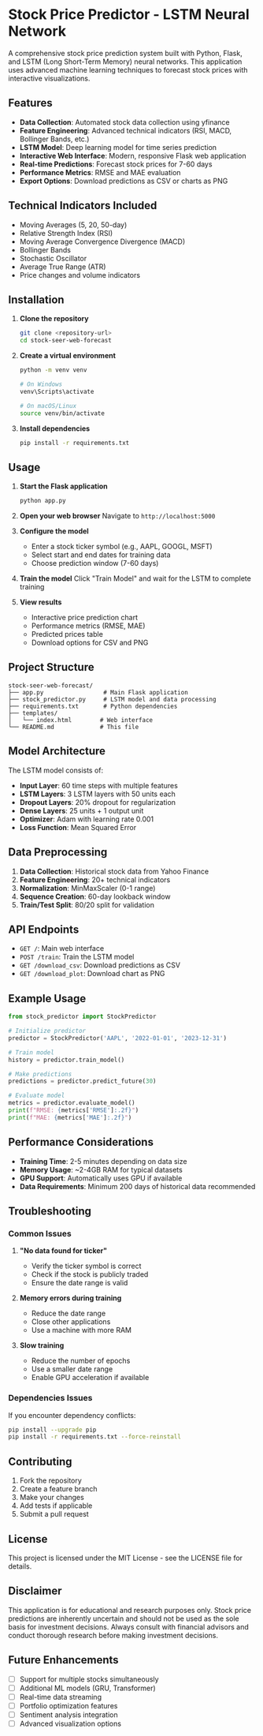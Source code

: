 # Stock Price Predictor - LSTM Neural Network

A comprehensive stock price prediction system built with Python, Flask, and LSTM (Long Short-Term Memory) neural networks. This application uses advanced machine learning techniques to forecast stock prices with interactive visualizations.

## Features

- **Data Collection**: Automated stock data collection using yfinance
- **Feature Engineering**: Advanced technical indicators (RSI, MACD, Bollinger Bands, etc.)
- **LSTM Model**: Deep learning model for time series prediction
- **Interactive Web Interface**: Modern, responsive Flask web application
- **Real-time Predictions**: Forecast stock prices for 7-60 days
- **Performance Metrics**: RMSE and MAE evaluation
- **Export Options**: Download predictions as CSV or charts as PNG

## Technical Indicators Included

- Moving Averages (5, 20, 50-day)
- Relative Strength Index (RSI)
- Moving Average Convergence Divergence (MACD)
- Bollinger Bands
- Stochastic Oscillator
- Average True Range (ATR)
- Price changes and volume indicators

## Installation

1. **Clone the repository**
   ```bash
   git clone <repository-url>
   cd stock-seer-web-forecast
   ```

2. **Create a virtual environment**
   ```bash
   python -m venv venv
   
   # On Windows
   venv\Scripts\activate
   
   # On macOS/Linux
   source venv/bin/activate
   ```

3. **Install dependencies**
   ```bash
   pip install -r requirements.txt
   ```

## Usage

1. **Start the Flask application**
   ```bash
   python app.py
   ```

2. **Open your web browser**
   Navigate to `http://localhost:5000`

3. **Configure the model**
   - Enter a stock ticker symbol (e.g., AAPL, GOOGL, MSFT)
   - Select start and end dates for training data
   - Choose prediction window (7-60 days)

4. **Train the model**
   Click "Train Model" and wait for the LSTM to complete training

5. **View results**
   - Interactive price prediction chart
   - Performance metrics (RMSE, MAE)
   - Predicted prices table
   - Download options for CSV and PNG

## Project Structure

```
stock-seer-web-forecast/
├── app.py                 # Main Flask application
├── stock_predictor.py     # LSTM model and data processing
├── requirements.txt       # Python dependencies
├── templates/
│   └── index.html        # Web interface
└── README.md             # This file
```

## Model Architecture

The LSTM model consists of:
- **Input Layer**: 60 time steps with multiple features
- **LSTM Layers**: 3 LSTM layers with 50 units each
- **Dropout Layers**: 20% dropout for regularization
- **Dense Layers**: 25 units + 1 output unit
- **Optimizer**: Adam with learning rate 0.001
- **Loss Function**: Mean Squared Error

## Data Preprocessing

1. **Data Collection**: Historical stock data from Yahoo Finance
2. **Feature Engineering**: 20+ technical indicators
3. **Normalization**: MinMaxScaler (0-1 range)
4. **Sequence Creation**: 60-day lookback window
5. **Train/Test Split**: 80/20 split for validation

## API Endpoints

- `GET /`: Main web interface
- `POST /train`: Train the LSTM model
- `GET /download_csv`: Download predictions as CSV
- `GET /download_plot`: Download chart as PNG

## Example Usage

```python
from stock_predictor import StockPredictor

# Initialize predictor
predictor = StockPredictor('AAPL', '2022-01-01', '2023-12-31')

# Train model
history = predictor.train_model()

# Make predictions
predictions = predictor.predict_future(30)

# Evaluate model
metrics = predictor.evaluate_model()
print(f"RMSE: {metrics['RMSE']:.2f}")
print(f"MAE: {metrics['MAE']:.2f}")
```

## Performance Considerations

- **Training Time**: 2-5 minutes depending on data size
- **Memory Usage**: ~2-4GB RAM for typical datasets
- **GPU Support**: Automatically uses GPU if available
- **Data Requirements**: Minimum 200 days of historical data recommended

## Troubleshooting

### Common Issues

1. **"No data found for ticker"**
   - Verify the ticker symbol is correct
   - Check if the stock is publicly traded
   - Ensure the date range is valid

2. **Memory errors during training**
   - Reduce the date range
   - Close other applications
   - Use a machine with more RAM

3. **Slow training**
   - Reduce the number of epochs
   - Use a smaller date range
   - Enable GPU acceleration if available

### Dependencies Issues

If you encounter dependency conflicts:
```bash
pip install --upgrade pip
pip install -r requirements.txt --force-reinstall
```

## Contributing

1. Fork the repository
2. Create a feature branch
3. Make your changes
4. Add tests if applicable
5. Submit a pull request

## License

This project is licensed under the MIT License - see the LICENSE file for details.

## Disclaimer

This application is for educational and research purposes only. Stock price predictions are inherently uncertain and should not be used as the sole basis for investment decisions. Always consult with financial advisors and conduct thorough research before making investment decisions.

## Future Enhancements

- [ ] Support for multiple stocks simultaneously
- [ ] Additional ML models (GRU, Transformer)
- [ ] Real-time data streaming
- [ ] Portfolio optimization features
- [ ] Sentiment analysis integration
- [ ] Advanced visualization options
